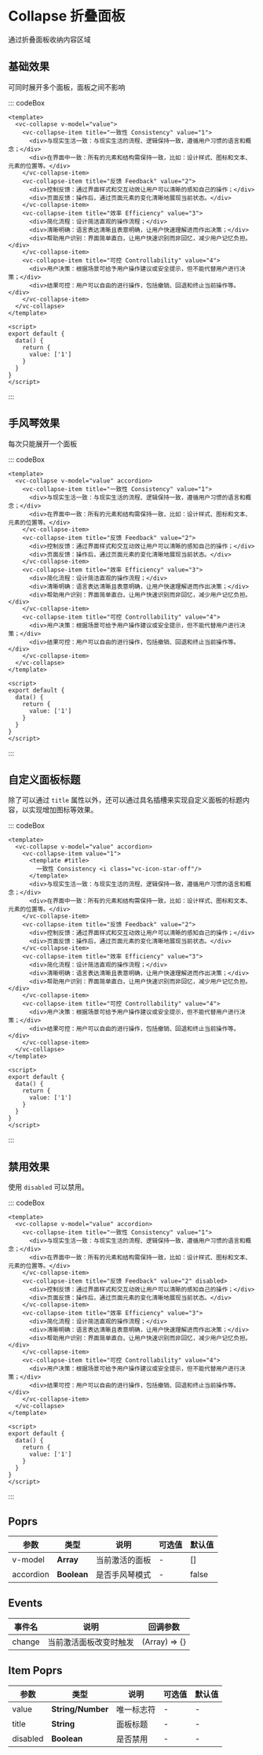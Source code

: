# Collapse 折叠面板

通过折叠面板收纳内容区域

## 基础效果

可同时展开多个面板，面板之间不影响

::: codeBox
```vue
<template>
  <vc-collapse v-model="value">
    <vc-collapse-item title="一致性 Consistency" value="1">
      <div>与现实生活一致：与现实生活的流程、逻辑保持一致，遵循用户习惯的语言和概念；</div>
      <div>在界面中一致：所有的元素和结构需保持一致，比如：设计样式、图标和文本、元素的位置等。</div>
    </vc-collapse-item>
    <vc-collapse-item title="反馈 Feedback" value="2">
      <div>控制反馈：通过界面样式和交互动效让用户可以清晰的感知自己的操作；</div>
      <div>页面反馈：操作后，通过页面元素的变化清晰地展现当前状态。</div>
    </vc-collapse-item>
    <vc-collapse-item title="效率 Efficiency" value="3">
      <div>简化流程：设计简洁直观的操作流程；</div>
      <div>清晰明确：语言表达清晰且表意明确，让用户快速理解进而作出决策；</div>
      <div>帮助用户识别：界面简单直白，让用户快速识别而非回忆，减少用户记忆负担。</div>
    </vc-collapse-item>
    <vc-collapse-item title="可控 Controllability" value="4">
      <div>用户决策：根据场景可给予用户操作建议或安全提示，但不能代替用户进行决策；</div>
      <div>结果可控：用户可以自由的进行操作，包括撤销、回退和终止当前操作等。</div>
    </vc-collapse-item>
  </vc-collapse>
</template>

<script>
export default {
  data() {
    return {
      value: ['1']
    }
  }
}
</script>
```
:::

## 手风琴效果

每次只能展开一个面板

::: codeBox
```vue
<template>
  <vc-collapse v-model="value" accordion>
    <vc-collapse-item title="一致性 Consistency" value="1">
      <div>与现实生活一致：与现实生活的流程、逻辑保持一致，遵循用户习惯的语言和概念；</div>
      <div>在界面中一致：所有的元素和结构需保持一致，比如：设计样式、图标和文本、元素的位置等。</div>
    </vc-collapse-item>
    <vc-collapse-item title="反馈 Feedback" value="2">
      <div>控制反馈：通过界面样式和交互动效让用户可以清晰的感知自己的操作；</div>
      <div>页面反馈：操作后，通过页面元素的变化清晰地展现当前状态。</div>
    </vc-collapse-item>
    <vc-collapse-item title="效率 Efficiency" value="3">
      <div>简化流程：设计简洁直观的操作流程；</div>
      <div>清晰明确：语言表达清晰且表意明确，让用户快速理解进而作出决策；</div>
      <div>帮助用户识别：界面简单直白，让用户快速识别而非回忆，减少用户记忆负担。</div>
    </vc-collapse-item>
    <vc-collapse-item title="可控 Controllability" value="4">
      <div>用户决策：根据场景可给予用户操作建议或安全提示，但不能代替用户进行决策；</div>
      <div>结果可控：用户可以自由的进行操作，包括撤销、回退和终止当前操作等。</div>
    </vc-collapse-item>
  </vc-collapse>
</template>

<script>
export default {
  data() {
    return {
      value: ['1']
    }
  }
}
</script>
```
:::

## 自定义面板标题

除了可以通过 `title` 属性以外，还可以通过具名插槽来实现自定义面板的标题内容，以实现增加图标等效果。

::: codeBox
```vue
<template>
  <vc-collapse v-model="value" accordion>
    <vc-collapse-item value="1">
      <template #title>
        一致性 Consistency <i class="vc-icon-star-off"/>
      </template>
      <div>与现实生活一致：与现实生活的流程、逻辑保持一致，遵循用户习惯的语言和概念；</div>
      <div>在界面中一致：所有的元素和结构需保持一致，比如：设计样式、图标和文本、元素的位置等。</div>
    </vc-collapse-item>
    <vc-collapse-item title="反馈 Feedback" value="2">
      <div>控制反馈：通过界面样式和交互动效让用户可以清晰的感知自己的操作；</div>
      <div>页面反馈：操作后，通过页面元素的变化清晰地展现当前状态。</div>
    </vc-collapse-item>
    <vc-collapse-item title="效率 Efficiency" value="3">
      <div>简化流程：设计简洁直观的操作流程；</div>
      <div>清晰明确：语言表达清晰且表意明确，让用户快速理解进而作出决策；</div>
      <div>帮助用户识别：界面简单直白，让用户快速识别而非回忆，减少用户记忆负担。</div>
    </vc-collapse-item>
    <vc-collapse-item title="可控 Controllability" value="4">
      <div>用户决策：根据场景可给予用户操作建议或安全提示，但不能代替用户进行决策；</div>
      <div>结果可控：用户可以自由的进行操作，包括撤销、回退和终止当前操作等。</div>
    </vc-collapse-item>
  </vc-collapse>
</template>

<script>
export default {
  data() {
    return {
      value: ['1']
    }
  }
}
</script>
```
:::

## 禁用效果

使用 `disabled` 可以禁用。

::: codeBox
```vue
<template>
  <vc-collapse v-model="value" accordion>
    <vc-collapse-item title="一致性 Consistency" value="1">
      <div>与现实生活一致：与现实生活的流程、逻辑保持一致，遵循用户习惯的语言和概念；</div>
      <div>在界面中一致：所有的元素和结构需保持一致，比如：设计样式、图标和文本、元素的位置等。</div>
    </vc-collapse-item>
    <vc-collapse-item title="反馈 Feedback" value="2" disabled>
      <div>控制反馈：通过界面样式和交互动效让用户可以清晰的感知自己的操作；</div>
      <div>页面反馈：操作后，通过页面元素的变化清晰地展现当前状态。</div>
    </vc-collapse-item>
    <vc-collapse-item title="效率 Efficiency" value="3">
      <div>简化流程：设计简洁直观的操作流程；</div>
      <div>清晰明确：语言表达清晰且表意明确，让用户快速理解进而作出决策；</div>
      <div>帮助用户识别：界面简单直白，让用户快速识别而非回忆，减少用户记忆负担。</div>
    </vc-collapse-item>
    <vc-collapse-item title="可控 Controllability" value="4">
      <div>用户决策：根据场景可给予用户操作建议或安全提示，但不能代替用户进行决策；</div>
      <div>结果可控：用户可以自由的进行操作，包括撤销、回退和终止当前操作等。</div>
    </vc-collapse-item>
  </vc-collapse>
</template>

<script>
export default {
  data() {
    return {
      value: ['1']
    }
  }
}
</script>
```
:::

## Poprs

| 参数 | 类型 | 说明 | 可选值 | 默认值 |
|---|---|---|---|---|
| v-model | **Array** | 当前激活的面板 | - | [] |
| accordion | **Boolean** | 是否手风琴模式 | - | false |

## Events

| 事件名 | 说明 | 回调参数 |
| --- | --- | --- |
| change | 当前激活面板改变时触发 | (Array) => {} |

## Item Poprs

| 参数 | 类型 | 说明 | 可选值 | 默认值 |
|---|---|---|---|---|
| value | **String/Number** | 唯一标志符 | - | - |
| title | **String** | 面板标题 | - | - |
| disabled | **Boolean** | 是否禁用 | - | - |
